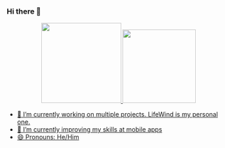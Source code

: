 ### Hi there 👋

<div align="center">
  <a href="https://github.com/retzl4ff">
  <img height="180em" src="https://github-readme-stats.vercel.app/api?username=guifischer&show_icons=true&theme=dracula&include_all_commits=true&count_private=true"/>
  <img height="165em" src="https://github-readme-stats.vercel.app/api/top-langs/?username=guifischer&layout=compact&langs_count=7"/>
</div>

- 🔭 I’m currently working on multiple projects. LifeWind is my personal one.
- 🌱 I’m currently improving my skills at mobile apps
- 😄 Pronouns: He/Him
